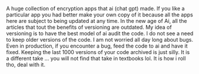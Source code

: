 A huge collection of encryption apps that ai (chat gpt) made. If you like a particular app you had better make your own copy of it because all the apps here are subject to being updated at any time. In the new age of Ai, all the articles that tout the benefits of versioning are outdated. My idea of versioning is to have the best model of ai audit the code. I do not see a need to keep older versions of the code. I am not worried all day long about bugs. Even in production, if you encounter a bug, feed the code to ai and have it fixed. Keeping the last 1000 versions of your code archived is just silly. It is a different take ... you will not find that take in textbooks lol. It is how i roll tho, deal with it. 
